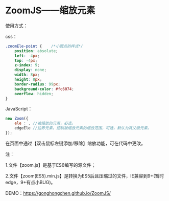 # ZoomJS——缩放元素

使用方式：

css：

```css
.zoomEle-point {	/*小圆点的样式*/
	position: absolute;
	left: -4px;
	top: -4px;
	z-index: 9;
	display: none;
	width: 8px;
	height: 8px;
	border-radius: 99px;
	background-color: #fc6074;
	overflow: hidden;
}
```

JavaScript：

```javaScript
new Zoom({
    ele : , //被缩放的元素，必选。
    edgeEle //边界元素，控制被缩放元素的缩放范围，可选，默认为其父级元素。
});
```
在页面中通过【双击鼠标左键添加/移除】缩放功能，可在代码中更改。

注：

1.文件【zoom.js】是基于ES6编写的源文件；

2.文件【zoom(ES5).min.js】是转换为ES5后且压缩过的文件，IE兼容到9+(暂时edge，9+有点小BUG)。

DEMO：https://gonghongchen.github.io/ZoomJS/
